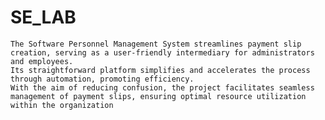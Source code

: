 # SE_LAB    

    The Software Personnel Management System streamlines payment slip creation, serving as a user-friendly intermediary for administrators and employees.
    Its straightforward platform simplifies and accelerates the process through automation, promoting efficiency.
    With the aim of reducing confusion, the project facilitates seamless management of payment slips, ensuring optimal resource utilization within the organization

 

